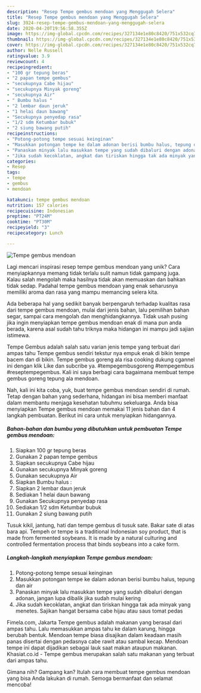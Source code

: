 ```yaml
---
description: "Resep Tempe gembus mendoan yang Menggugah Selera"
title: "Resep Tempe gembus mendoan yang Menggugah Selera"
slug: 3924-resep-tempe-gembus-mendoan-yang-menggugah-selera
date: 2020-04-20T19:56:58.355Z
image: https://img-global.cpcdn.com/recipes/327134e1e80c8420/751x532cq70/tempe-gembus-mendoan-foto-resep-utama.jpg
thumbnail: https://img-global.cpcdn.com/recipes/327134e1e80c8420/751x532cq70/tempe-gembus-mendoan-foto-resep-utama.jpg
cover: https://img-global.cpcdn.com/recipes/327134e1e80c8420/751x532cq70/tempe-gembus-mendoan-foto-resep-utama.jpg
author: Nelle Russell
ratingvalue: 3.9
reviewcount: 4
recipeingredient:
- "100 gr tepung beras"
- "2 papan tempe gembus"
- "secukupnya Cabe hijau"
- "secukupnya Minyak goreng"
- "secukupnya Air"
- " Bumbu halus "
- "2 lembar daun jeruk"
- "1 helai daun bawang"
- "Secukupnya penyedap rasa"
- "1/2 sdm Ketumbar bubuk"
- "2 siung bawang putih"
recipeinstructions:
- "Potong-potong tempe sesuai keinginan"
- "Masukkan potongan tempe ke dalam adonan berisi bumbu halus, tepung dan air"
- "Panaskan minyak lalu masukkan tempe yang sudah dibaluri dengan adonan, jangan lupa dibalik jika sudah mulai kering"
- "Jika sudah kecoklatan, angkat dan tiriskan hingga tak ada minyak yang menetes. Sajikan hangat bersama cabe hijau atau saus tomat pedas"
categories:
- Resep
tags:
- tempe
- gembus
- mendoan

katakunci: tempe gembus mendoan 
nutrition: 157 calories
recipecuisine: Indonesian
preptime: "PT24M"
cooktime: "PT30M"
recipeyield: "3"
recipecategory: Lunch

---
```



![Tempe gembus mendoan](https://img-global.cpcdn.com/recipes/327134e1e80c8420/751x532cq70/tempe-gembus-mendoan-foto-resep-utama.jpg)

Lagi mencari inspirasi resep tempe gembus mendoan yang unik? Cara menyiapkannya memang tidak terlalu sulit namun tidak gampang juga. Kalau salah mengolah maka hasilnya tidak akan memuaskan dan bahkan tidak sedap. Padahal tempe gembus mendoan yang enak seharusnya memiliki aroma dan rasa yang mampu memancing selera kita.

Ada beberapa hal yang sedikit banyak berpengaruh terhadap kualitas rasa dari tempe gembus mendoan, mulai dari jenis bahan, lalu pemilihan bahan segar, sampai cara mengolah dan menghidangkannya. Tidak usah pusing jika ingin menyiapkan tempe gembus mendoan enak di mana pun anda berada, karena asal sudah tahu triknya maka hidangan ini mampu jadi sajian istimewa.

Tempe Gembus adalah salah satu varian jenis tempe yang terbuat dari ampas tahu Tempe gembus sendiri tekstur nya empuk enak di bikin tempe bacem dan di bikin. Tempe gembus goreng ala risa cooking dukung cgannel ini dengan klik Like dan subcribe ya. #tempegembusgoreng #tempegembus #reseptempegembus. Kali ini saya berbagi cara bagaimana membuat tempe gembus goreng tepung ala mendoan.


Nah, kali ini kita coba, yuk, buat tempe gembus mendoan sendiri di rumah. Tetap dengan bahan yang sederhana, hidangan ini bisa memberi manfaat dalam membantu menjaga kesehatan tubuhmu sekeluarga. Anda bisa menyiapkan Tempe gembus mendoan memakai 11 jenis bahan dan 4 langkah pembuatan. Berikut ini cara untuk menyiapkan hidangannya.

<!--inarticleads1-->

##### Bahan-bahan dan bumbu yang dibutuhkan untuk pembuatan Tempe gembus mendoan:

1. Siapkan 100 gr tepung beras
1. Gunakan 2 papan tempe gembus
1. Siapkan secukupnya Cabe hijau
1. Gunakan secukupnya Minyak goreng
1. Gunakan secukupnya Air
1. Siapkan  Bumbu halus :
1. Siapkan 2 lembar daun jeruk
1. Sediakan 1 helai daun bawang
1. Gunakan Secukupnya penyedap rasa
1. Sediakan 1/2 sdm Ketumbar bubuk
1. Gunakan 2 siung bawang putih


Tusuk kikil, jantung, hati dan tempe gembus di tusuk sate. Bakar sate di atas bara api. Tempeh or tempe is a traditional Indonesian soy product, that is made from fermented soybeans. It is made by a natural culturing and controlled fermentation process that binds soybeans into a cake form. 

<!--inarticleads2-->

##### Langkah-langkah menyiapkan Tempe gembus mendoan:

1. Potong-potong tempe sesuai keinginan
1. Masukkan potongan tempe ke dalam adonan berisi bumbu halus, tepung dan air
1. Panaskan minyak lalu masukkan tempe yang sudah dibaluri dengan adonan, jangan lupa dibalik jika sudah mulai kering
1. Jika sudah kecoklatan, angkat dan tiriskan hingga tak ada minyak yang menetes. Sajikan hangat bersama cabe hijau atau saus tomat pedas


Fimela.com, Jakarta Tempe gembus adalah makanan yang berasal dari ampas tahu. Lalu memasukkan ampas tahu ke dalam karung, hingga berubah bentuk. Mendoan tempe biasa disajikan dalam keadaan masih panas disertai dengan pedasnya cabe rawit atau sambal kecap. Mendoan tempe ini dapat dijadikan sebagai lauk saat makan ataupun makanan. Khasiat.co.id - Tempe gembus merupakan salah satu makanan yang terbuat dari ampas tahu. 

Gimana nih? Gampang kan? Itulah cara membuat tempe gembus mendoan yang bisa Anda lakukan di rumah. Semoga bermanfaat dan selamat mencoba!
